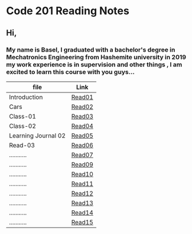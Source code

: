 # Code 201 Reading Notes

## **Hi,**

### My name is Basel, I graduated with a bachelor's degree in Mechatronics Engineering from Hashemite university in 2019 my work experience is in supervision and other things , I am excited to learn this course with you guys...


| file               | Link       |
| ------------------ | -----------|
| Introduction       | [Read01](https://bassel07.github.io/Reading-Notes201/) |
| Cars               | [Read02](https://bassel07.github.io/Cars/)   |
| Class-01           |  [Read03](https://bassel07.github.io/Reading-Notes201/class-01)   |
| Class-02           |  [Read04](https://bassel07.github.io/Reading-Notes201/class-02)   |
| Learning Journal 02|  [Read05](https://bassel07.github.io/Reading-Notes201/Learning%20Journal)   |
| Read-03            |  [Read06](https://bassel07.github.io/Reading-Notes201/Read-03)   |
| ...........        |  [Read07]()   |
| ...........        |  [Read09]()   |
| ...........        |  [Read10]()   |
| ...........        |  [Read11]()   |
| ...........        |  [Read12]()   |
| ...........        |  [Read13]()   |
| ...........        |  [Read14]()   |
| ...........        |  [Read15]()   |

